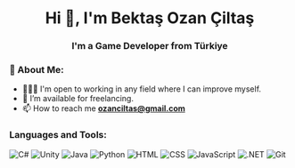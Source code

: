 <h1 align="center">Hi 👋, I'm Bektaş Ozan Çiltaş </h1>
<h3 align="center">I'm a Game Developer from Türkiye</h3>


<h3 align="left"> 💫 About Me: </h3>

- 👨🏻‍💻️ I'm open to working in any field where I can improve myself.
- 🤝 I’m available for freelancing.
- 📫 How to reach me **ozanciltas@gmail.com**


###

<h3 align="left">Languages and Tools:</h3>
<p align="left">
    <img src="https://skillicons.dev/icons?i=cs" title="C#">
    <img src="https://skillicons.dev/icons?i=unity" title="Unity">
    <img src="https://skillicons.dev/icons?i=java" title="Java">
    <img src="https://skillicons.dev/icons?i=python" title="Python">
    <img src="https://skillicons.dev/icons?i=html" title="HTML">
    <img src="https://skillicons.dev/icons?i=css" title="CSS">
    <img src="https://skillicons.dev/icons?i=javascript" title="JavaScript">
    <img src="https://skillicons.dev/icons?i=dotnet" title=".NET">
    <img src="https://skillicons.dev/icons?i=git" title="Git">

</p>



